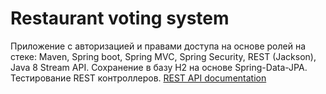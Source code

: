 # Restaurant voting system
Приложение c авторизацией и правами доступа на основе ролей на стеке: Maven, Spring boot, Spring MVC, Spring Security, REST (Jackson), Java 8 Stream API. 
Cохранение в базу H2 на основе Spring-Data-JPA. Тестирование REST контроллеров. [REST API documentation](http://localhost:8080/swagger-ui/index.html?configUrl=/v3/api-docs/swagger-config)
